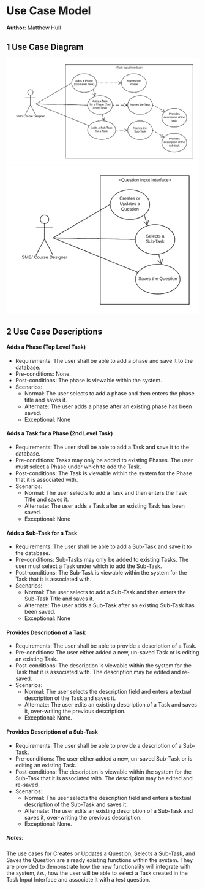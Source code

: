 # Use Case Model

<!-- *This is the template for your use case model. The parts in italics are concise explanations of what should go in the corresponding sections and should not appear in the final document.* -->

**Author**: Matthew Hull

## 1 Use Case Diagram

<!-- *This section should contain a use case diagram with all the actors and use cases for the system, suitably connected.* -->

![Alt text](assets/task_input_interface_usecases.png "Use Case Diagram")
![Alt text](assets/question_input_interface_usecases.png "Use Case Diagram")


## 2 Use Case Descriptions

<!--
*For each use case in the use case diagram, this section should contain a description, with the following elements:*

- *Requirements: High-level description of what the use case must allow the user to do.*
- *Pre-conditions: Conditions that must be true before the use case is run.*
- *Post-conditions Conditions that must be true once the use case is run.*
- *Scenarios: Sequence of events that characterize the use case. This part may include multiple scenarios, for normal, alternate, and exceptional event sequences. These scenarios may be expressed as a list of steps in natural language or as sequence diagrams.*
-->

#### Adds a Phase (Top Level Task)
- Requirements: The user shall be able to add a phase and save it to the database.
- Pre-conditions: None.
- Post-conditions: The phase is viewable within the system.
- Scenarios:
	* Normal: The user selects to add a phase and then enters the phase title and saves it.
	* Alternate: The user adds a phase after an existing phase has been saved.
	* Exceptional: None

#### Adds a Task for a Phase (2nd Level Task)
- Requirements: The user shall be able to add a Task and save it to the database.
- Pre-conditions: Tasks may only be added to existing Phases. The user must select a Phase under which to add the Task.
- Post-conditions: The Task is viewable within the system for the Phase that it is associated with.
- Scenarios:
	* Normal: The user selects to add a Task and then enters the Task Title and saves it.
	* Alternate: The user adds a Task after an existing Task has been saved.
	* Exceptional: None


#### Adds a Sub-Task for a Task
* Requirements: The user shall be able to add a Sub-Task and save it to the database.
* Pre-conditions: Sub-Tasks may only be added to existing Tasks.  The user must select a Task under which to add the Sub-Task.
* Post-conditions: The Sub-Task is viewable within the system for the Task that it is associated with.
* Scenarios:
	* Normal: The user selects to add a Sub-Task and then enters the Sub-Task Title and saves it.
	* Alternate: The user adds a Sub-Task after an existing Sub-Task has been saved.
	* Exceptional: None



#### Provides Description of a Task
* Requirements: The user shall be able to provide a description of a Task.
* Pre-conditions: The user either added a new, un-saved Task or is editing an existing Task.
* Post-conditions: The description is viewable within the system for the Task that it is associated with. The description may be edited and re-saved.
* Scenarios:
	* Normal: The user selects the description field and enters a textual description of the Task and saves it.
	* Alternate: The user edits an existing description of a Task and saves it, over-writing the previous description.
	* Exceptional: None.

#### Provides Description of a Sub-Task
* Requirements: The user shall be able to provide a description of a Sub-Task.
* Pre-conditions: The user either added a new, un-saved Sub-Task or is editing an existing Task.
* Post-conditions: The description is viewable within the system for the Sub-Task that it is associated with. The description may be edited and re-saved.
* Scenarios:
	* Normal: The user selects the description field and enters a textual description of the Sub-Task and saves it.
	* Alternate: The user edits an existing description of a Sub-Task and saves it, over-writing the previous description.
	* Exceptional: None.

##### Notes:
The use cases for Creates or Updates a Question, Selects a Sub-Task, and Saves the Question are already existing functions within the system.  They are provided to demonstrate how the new functionality will integrate with the system, *i.e.*, how the user will be able to select a Task created in the Task Input Interface and associate it with a test question.

<!--
#### Use Case Title
* Requirements:
* Pre-conditions:
* Post-conditions:
* Scenarios:
	* Normal:
	* Alternate:
	* Exceptional:
-->
